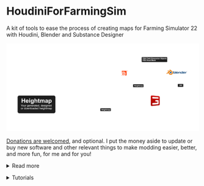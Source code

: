 # HoudiniForFarmingSim
A kit of tools to ease the process of creating maps for Farming Simulator 22 with Houdini, Blender and Substance Designer

![Flow](https://github.com/OlaHaldor/HoudiniForFarmingSim/blob/main/TutorialImages/flow.png)

[Donations are welcomed](https://streamelements.com/olahaldor/tip), and optional. I put the money aside to update or buy new software and other relevant things to make modding easier, better, and more fun, for me and for you!

<details>
    <summary>Read more</summary>
    
### What's the purpose of the kit?
The kit is tailor made for use with Farming Simulator 22 and Giants Editor, and make the process involved a lot faster, less boring, and give you plenty of time for the fun stuff of map making.
The kit will contain a Houdini Digital Asset (HDA) with an optimized interface with a focus on making the process as easy as possible with little or no interaction with the nodes that are used to create the tool.

The current version contains the field dimension tool. A future version of the kit will add the Road Tool and other scripts.


### The Field Dimension Tool
- HDA specific for the creaton of Field Dimensions, to be used with *Modelleicher*'s script.
- You can load a PNG with masks for the fields, or create curves directly in Houdini.
- A Substance Designer file to get you started with converting field dimension masks to Dirt texture on your map.

[Get the Blender addon by NMC T-Bone](https://github.com/NMC-TBone/Addon---import_field_shapes) to make the process even more streamlined.
Link to modelleicher's script coming as soon as it is published!

### The Road Tool
- You can load an external curve from OBJ, FBX etc. or create your own directly in Houdini.
- It will create a road mesh which will lay flush with the terrain.
- The surrounding terrain will flatten and have a smooth transition, to make it look very natural.

### Future development
I'm looking into finalizing the road tool. There is still a few moving parts I'd like to set in stone.
For a Houdini newbie like me, it's still a bit complex to iterate while maintaining loads of flexibility.
The road tool will come soon enough. :)

### Backstory
I began using Houdini for flow maps, as seen in [my map Rennebu](https://farming-simulator.com/mod.php?lang=en&country=us&mod_id=250208&title=fs2022).

Then I wanted to explore whether I could create roads which also could adjust the surrounding terrain. This proved successful, and the result can be seen in the current version of Rennebu.
Some forestry/dirt roads have been created with early versions of the tool, flattening the surrounding terrain, creating a UV unwrapped road mesh, completed with vertex colors and separate low poly collision mesh.

The idea for the Field Dimension tool sprung to life after I saw the script from *Modelleicher*, as I found the process quite interesting, especially as it seems to produce very clean field dimensions compared to other options.
With this I also explored methods I could expand on the feature set. With the tool you can not only prepare objects for the field dimension script, but also flatten or smooth the areas where the fields are located, and make them blend better into the surrounding terrain. Please see the videos below for reference.

### Videos
[Playlist on YouTube](https://youtu.be/ITUCDfB2fvc) of the different iterations of the tools in use.</details>

<details>
    <summary>Tutorials</summary>

### Field Dimension Tool in Houdini
<details>
    <summary>Read the tutorial</summary>

The UI of the Houdini tool is quite straight forward, and is operated in the order it's laid out.
#### Prerequisite 

1. Install the HDA. 
    - File -> Import -> Houdini Digital Asset.
    - Browse to the downloaded HDA file.
    - Click Install and Create if it's the first time.
    - Next time you want to create field definitions in a new map, you can simply right click in the node graph and select **Farming Simulator -> Field Dimensions**

2. Have a heightmap ready. Optionally also a mask for field definitions.

4. Load a heightmap and set the size and height scale to match your map in GE.
5. Either load an external mask or create curves in Houdini.
    
    **Note about external masks**
    - The way Houdini works is it will create data from the external file, going bottom right to top left. This means that Field 1 will be bottom right to top left.
    - To counter this, rotate the mask image 180 degrees. This will trick the system, and your fields will actually start the count from top left to bottom right.
    - Make sure you select the correct setting in the tool as well.

6. Adjust the settings for field shape and terrain smoothing as you please.
7. Export! 
    - You can export the updated heightmap with smooth fields.
    - You can export field definition objects as FBX.
    - You can export a mask of the field definitions to edit texture weight files (for example in Substance Designer, for a fully automated process).

    ## Note about exporting FBX files
    It is EXTREMELY IMPORTANT to not mess with the filename attributes.<br>
    If you for some reason should lose the attribute, copy-paste this.<br>
    ```field_`padzero(2, 0)``$F`.fbx```
    
    To see the progress of the export, you can open a window.<br>
    Go to Windows -> Task Graph Table. From the *Network* menu, select the **FBX_EXPORT** item.

    The computer may become slower in use depending on your system. By default the exporter will *use as many cores you have available, minus one*, which means it will leave one core untouched so the system does not completely lock down.

    You can override this setting if you want to. Let's say you have 12 cores but want to browse the web or something while the exporter runs. You can override the setting and make it use 8 cores instead.

    One core will compute one FBX file. The more cores you make available for the exporter, the shorter time it takes to export all the FBX files of field definition objects.
    ![CPUCount](https://github.com/OlaHaldor/HoudiniForFarmingSim/blob/main/TutorialImages/cpucount.jpg?raw=true)

</details>

### METools Loop V2
<details>
    <summary>Read the tutorial</summary>

#### Prerequisite 
1. Add the script into your scripts folder.
2. In your map you should already have a *```fields```* transform group with the required attributes.
    - script callback: ```onCreate``` = ```FieldUtil.onCreate```

3. You should already have a field dimension transform group with the required attributes. This will from now on be the template for which all the field dimensions will copy the values of. For the purpose of this tutorial I will name it *field_template*
    - integer: ```fieldAngle```
    - integer: ```fieldDimensionIndex```
    - boolean: ```fieldGrassMission```
    - integer: ```nameIndicatorIndex```

![Fields](https://github.com/OlaHaldor/HoudiniForFarmingSim/blob/main/TutorialImages/field.jpg?raw=true)

The default values are
    - fieldAngle: ```90```
    - fieldDimensionIndex: ```0```
    - fieldGrassMission: (unticked)
    - nameIndicatorIndex: ```1```

![Template](https://github.com/OlaHaldor/HoudiniForFarmingSim/blob/main/TutorialImages/fieldtemplate.jpg?raw=true)

4. Create a transform group where you put all your transform groups containing the field dimension temp objects from Houdini/Blender. For the purpose of this example I will name it ```Temp Field Dimension Objects```
5. This is the procedure to generate all field dimensions in one click.
    1. Select the ```Temp Field Dimension Objects``` transform group.
    2. Select the ```fields``` transform group.
    3. Select the ```field_template``` transform group.
    4. run the script.
6. Select the ```fields``` transform group and **Toggle Render Field Areas**, this is a default script in GE. You should now be able to see the field definitions overlay on your map.

Here's a sample hierarchy. Notice how the transform groups are placed in order of operation to make it easier to remember in which order to select each group.

![Sample](https://github.com/OlaHaldor/HoudiniForFarmingSim/blob/main/TutorialImages/setup.jpg?raw=true)

**Note:** It does not matter how man field definition transform groups you have. You can add more fields at any time. 
</details>
